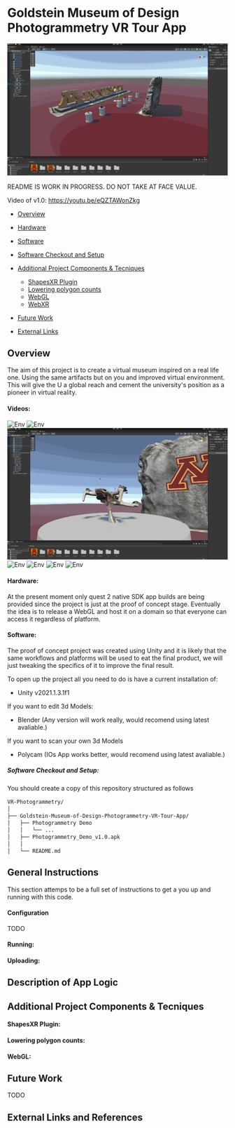 # Goldstein Museum of Design Photogrammetry VR Tour App

![Env](Gifs/test7.gif)



README IS WORK IN PROGRESS. DO NOT TAKE AT FACE VALUE. 

Video of v1.0: https://youtu.be/eQZTAWonZkg



* [Overview](#Overview)

* [Hardware](#Hardware)
* [Software](#Software)
* [Software Checkout and Setup](#Software-Checkout-and-Setup)
* [Additional Project Components & Tecniques](#additional-project-components-&-Tecniques)
    * [ShapesXR Plugin](#ShapesXR-Plugin)
    * [Lowering polygon counts](#Lowering-polygon-counts)
    * [WebGL](#WebGL)
    * [WebXR](#WebXR)

* [Future Work](#future-work)
* [External Links](#external-links)

## Overview
The aim of this project is to create a virtual museum inspired on a real life one. Using the same artifacts but on you and improved virtual environment. This will give the U a global reach and cement the university's position as a pioneer in virtual reality. 

#### Videos:
![Env](Gifs/test0.gif)
![Env](Gifs/test1.gif)
![Env](Gifs/test2.gif)
![Env](Gifs/test3.gif)
![Env](Gifs/test4.gif)
![Env](Gifs/test5.gif)
![Env](Gifs/test6.gif)

#### Hardware:
At the present moment only quest 2 native SDK app builds are being provided since the project is just at the proof of concept stage. Eventually the idea is to release a WebGL and host it on a domain so that everyone can access it regardless of platform. 


#### Software:
The proof of concept project was created using Unity and it is likely that the same workflows and platforms will be used to eat the final product, we will just tweaking the specifics of it to improve the final result.

To open up the project all you need to do is have a current installation of:

* Unity v2021.1.3.1f1

If you want to edit 3d Models:

* Blender (Any version will work really, would recomend using latest avaliable.)

If you want to scan your own 3d Models 

* Polycam (IOs App works better, would recomend using latest avaliable.)

##### Software Checkout and Setup:

You should create a copy of this repository structured as follows

```
VR-Photogrammetry/
│
├── Goldstein-Museum-of-Design-Photogrammetry-VR-Tour-App/
│   ├── Photogrammetry Demo
│   │   └── ...
│   ├── Photogrammetry_Demo_v1.0.apk
│   │   
│   └── README.md
```
## General Instructions
This section attemps to be a full set of instructions to get a you up and running with this code.

#### Configuration
TODO


#### Running:



#### Uploading:


## Description of App Logic


## Additional Project Components & Tecniques 

#### ShapesXR Plugin:


#### Lowering polygon counts:


#### WebGL:

## Future Work

TODO

## External Links and References


